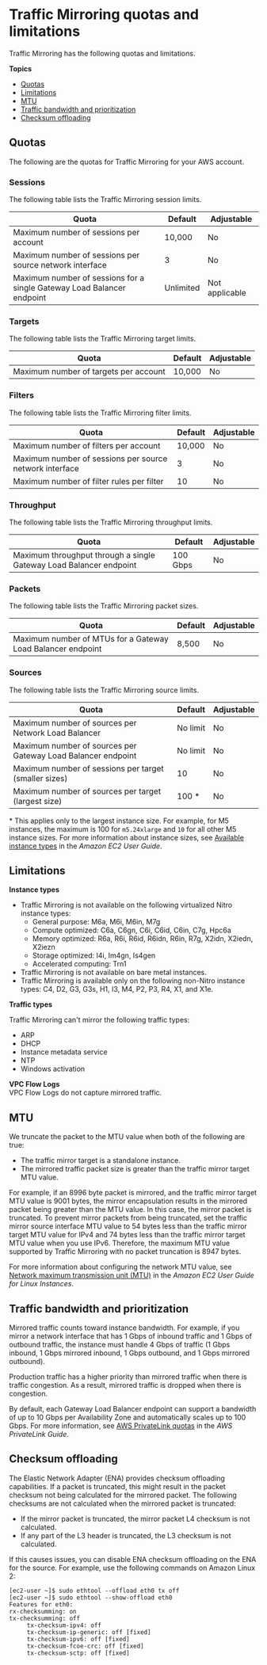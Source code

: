 # Traffic Mirroring quotas and limitations<a name="traffic-mirroring-limits"></a>

Traffic Mirroring has the following quotas and limitations\.

**Topics**
+ [Quotas](#traffic-mirroring-quotas)
+ [Limitations](#traffic-mirroring-limitations)
+ [MTU](#traffic-mirroring-mtu)
+ [Traffic bandwidth and prioritization](#traffic-mirroring-bandwidth)
+ [Checksum offloading](#traffic-checksum-offloading)

## Quotas<a name="traffic-mirroring-quotas"></a>

The following are the quotas for Traffic Mirroring for your AWS account\.

### Sessions<a name="traffic-mirroring-limits-sessions"></a>

The following table lists the Traffic Mirroring session limits\.


| Quota | Default | Adjustable | 
| --- | --- | --- | 
|  Maximum number of sessions per account  |  10,000  | No | 
| Maximum number of sessions per source network interface |  3  | No | 
| Maximum number of sessions for a single Gateway Load Balancer endpoint | Unlimited | Not applicable | 

### Targets<a name="traffic-mirroring-limits-targets"></a>

The following table lists the Traffic Mirroring target limits\.


| Quota | Default | Adjustable | 
| --- | --- | --- | 
|  Maximum number of targets per account  |  10,000  | No | 

### Filters<a name="traffic-mirroring-limits-filters"></a>

The following table lists the Traffic Mirroring filter limits\.


| Quota | Default | Adjustable | 
| --- | --- | --- | 
|  Maximum number of filters per account  |  10,000  | No | 
| Maximum number of sessions per source network interface |  3  | No | 
| Maximum number of filter rules per filter | 10 | No | 

### Throughput<a name="traffic-mirroring-limits-throughput"></a>

The following table lists the Traffic Mirroring throughput limits\.


| Quota | Default | Adjustable | 
| --- | --- | --- | 
|  Maximum throughput through a single Gateway Load Balancer endpoint  | 100 Gbps | No | 

### Packets<a name="traffic-mirroring-limits-packets"></a>

The following table lists the Traffic Mirroring packet sizes\.


| Quota | Default | Adjustable | 
| --- | --- | --- | 
|  Maximum number of MTUs for a Gateway Load Balancer endpoint  | 8,500 | No | 

### Sources<a name="traffic-mirroring-limits-sources"></a>

The following table lists the Traffic Mirroring source limits\.


| Quota | Default | Adjustable | 
| --- | --- | --- | 
|  Maximum number of sources per Network Load Balancer  |  No limit  | No | 
| Maximum number of sources per Gateway Load Balancer endpoint | No limit | No | 
| Maximum number of sessions per target \(smaller sizes\) |  10  | No | 
| Maximum number of sources per target \(largest size\) | 100 \* | No | 

 \*  This applies only to the largest instance size\. For example, for M5 instances, the maximum is 100 for `m5.24xlarge` and `10` for all other M5 instance sizes\. For more information about instance sizes, see [Available instance types](https://docs.aws.amazon.com/AWSEC2/latest/UserGuide/instance-types.html#AvailableInstanceTypes) in the *Amazon EC2 User Guide*\. 

## Limitations<a name="traffic-mirroring-limitations"></a>

**Instance types**
+ Traffic Mirroring is not available on the following virtualized Nitro instance types:
  + General purpose: M6a, M6i, M6in, M7g
  + Compute optimized: C6a, C6gn, C6i, C6id, C6in, C7g, Hpc6a
  + Memory optimized: R6a, R6i, R6id, R6idn, R6in, R7g, X2idn, X2iedn, X2iezn
  + Storage optimized: I4i, Im4gn, Is4gen
  + Accelerated computing: Trn1
+ Traffic Mirroring is not available on bare metal instances\.
+ Traffic Mirroring is available only on the following non\-Nitro instance types: C4, D2, G3, G3s, H1, I3, M4, P2, P3, R4, X1, and X1e\.

**Traffic types**

Traffic Mirroring can't mirror the following traffic types:
+ ARP
+ DHCP
+ Instance metadata service
+ NTP
+ Windows activation

**VPC Flow Logs**  
VPC Flow Logs do not capture mirrored traffic\.

## MTU<a name="traffic-mirroring-mtu"></a>

We truncate the packet to the MTU value when both of the following are true:
+ The traffic mirror target is a standalone instance\.
+ The mirrored traffic packet size is greater than the traffic mirror target MTU value\.

For example, if an 8996 byte packet is mirrored, and the traffic mirror target MTU value is 9001 bytes, the mirror encapsulation results in the mirrored packet being greater than the MTU value\. In this case, the mirror packet is truncated\. To prevent mirror packets from being truncated, set the traffic mirror source interface MTU value to 54 bytes less than the traffic mirror target MTU value for IPv4 and 74 bytes less than the traffic mirror target MTU value when you use IPv6\. Therefore, the maximum MTU value supported by Traffic Mirroring with no packet truncation is 8947 bytes\.

For more information about configuring the network MTU value, see [Network maximum transmission unit \(MTU\)](https://docs.aws.amazon.com/AWSEC2/latest/UserGuide/network_mtu.html) in the *Amazon EC2 User Guide for Linux Instances*\.

## Traffic bandwidth and prioritization<a name="traffic-mirroring-bandwidth"></a>

Mirrored traffic counts toward instance bandwidth\. For example, if you mirror a network interface that has 1 Gbps of inbound traffic and 1 Gbps of outbound traffic, the instance must handle 4 Gbps of traffic \(1 Gbps inbound, 1 Gbps mirrored inbound, 1 Gbps outbound, and 1 Gbps mirrored outbound\)\.

Production traffic has a higher priority than mirrored traffic when there is traffic congestion\. As a result, mirrored traffic is dropped when there is congestion\.

By default, each Gateway Load Balancer endpoint can support a bandwidth of up to 10 Gbps per Availability Zone and automatically scales up to 100 Gbps\. For more information, see [AWS PrivateLink quotas](https://docs.aws.amazon.com/vpc/latest/privatelink/vpc-limits-endpoints.html) in the *AWS PrivateLink Guide*\.

## Checksum offloading<a name="traffic-checksum-offloading"></a>

The Elastic Network Adapter \(ENA\) provides checksum offloading capabilities\. If a packet is truncated, this might result in the packet checksum not being calculated for the mirrored packet\. The following checksums are not calculated when the mirrored packet is truncated:
+ If the mirror packet is truncated, the mirror packet L4 checksum is not calculated\.
+ If any part of the L3 header is truncated, the L3 checksum is not calculated\.

If this causes issues, you can disable ENA checksum offloading on the ENA for the source\. For example, use the following commands on Amazon Linux 2:

```
[ec2-user ~]$ sudo ethtool --offload eth0 tx off 
[ec2-user ~]$ sudo ethtool --show-offload eth0
Features for eth0:
rx-checksumming: on
tx-checksumming: off
     tx-checksum-ipv4: off
     tx-checksum-ip-generic: off [fixed]
     tx-checksum-ipv6: off [fixed]
     tx-checksum-fcoe-crc: off [fixed]
     tx-checksum-sctp: off [fixed]
```